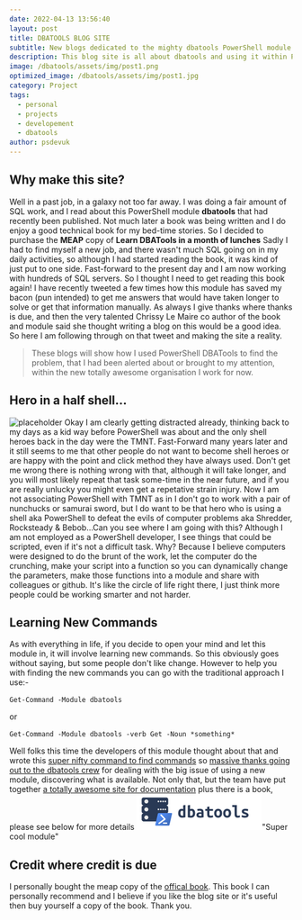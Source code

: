 ```yaml
---
date: 2022-04-13 13:56:40
layout: post
title: DBATOOLS BLOG SITE
subtitle: New blogs dedicated to the mighty dbatools PowerShell module
description: This blog site is all about dbatools and using it within PowerShell to try and make your life easier
image: /dbatools/assets/img/post1.png
optimized_image: /dbatools/assets/img/post1.jpg
category: Project
tags:
  - personal
  - projects
  - developement
  - dbatools
author: psdevuk
---
```


## Why make this site?

Well in a past job, in a galaxy not too far away. I was doing a fair amount of SQL work, and I read about this PowerShell module **dbatools** that had recently been published. Not much later a book was being written and I do enjoy a good technical book for my bed-time stories. So I decided to purchase the **MEAP** copy of **Learn DBATools in a month of lunches**
 Sadly I had to find myself a new job, and there wasn't much SQL going on in my daily activities, so although I had started reading the book, it was kind of just put to one side.
  Fast-forward to the present day and I am now working with hundreds of SQL servers. So I thought I need to get reading this book again! I have recently tweeted a few times how this module has saved my bacon (pun intended) to get me answers that would have taken longer to solve or get that information manually. As always I give thanks where thanks is due, and then the very talented Chrissy Le Maire co author of the book and module said she thought writing a blog on this would be a good idea.  So here I am following through on that tweet and making the site a reality.

> These blogs will show how I used PowerShell DBATools to find the problem, that I had been alerted about or brought to my attention, within the new totally awesome organisation I work for now.


## Hero in a half shell...

![placeholder](https://psdevuk.github.io/adam-blog/assets/img/halfshell.jpg "Original Shell Heroes")
Okay I am clearly getting distracted already, thinking back to my days as a kid way before PowerShell was about and the only shell heroes back in the day were the TMNT. Fast-Forward many years later and it still seems to me that other people do not want to become shell heroes or are happy with the point and click method they have always used. Don't get me wrong there is nothing wrong with that, although it will take longer, and you will most likely repeat that task some-time in the near future, and if you are really unlucky you might even get a repetative strain injury. Now I am not associating PowerShell with TMNT as in I don't go to work with a pair of nunchucks or samurai sword, but I do want to be that hero who is using a shell aka PowerShell to defeat the evils of computer problems aka Shredder, Rocksteady & Bebob...Can you see where I am going with this? Although I am not employed as a PowerShell developer, I see things that could be scripted, even if it's not a difficult task. Why? Because I believe computers were designed to do the brunt of the work, let the computer do the crunching, make your script into a function so you can dynamically change the parameters, make those functions into a module and share with colleagues or github. It's like the circle of life right there, I just think more people could be working smarter and not harder.

## Learning New Commands

As with everything in life, if you decide to open your mind and let this module in, it will involve learning new commands. So this obviously goes without saying, but some people don't like change. However to help you with finding the new commands you can go with the traditional approach I use:-
```
Get-Command -Module dbatools
```
or
```
Get-Command -Module dbatools -verb Get -Noun *something*
```
Well folks this time the developers of this module thought about that and wrote this [super nifty command to find commands](https://docs.dbatools.io/Find-DbaCommand) so [massive thanks going out to the dbatools crew](https://dbatools.io/team/) for dealing with the big issue of using a new module, discovering what is available. Not only that, but the team have put together [a totally awesome site for documentation](https://docs.dbatools.io/) plus there is a book, please see below for more details
![dbatools blog preview](/assets/img/dbatools-logo-1.png)"Super cool module"

## Credit where credit is due

I personally bought the meap copy of the [offical book](https://www.manning.com/books/learn-dbatools-in-a-month-of-lunches). This book I can personally recommend and I believe if you like the blog site or it's useful then buy yourself a copy of the book. Thank you.


